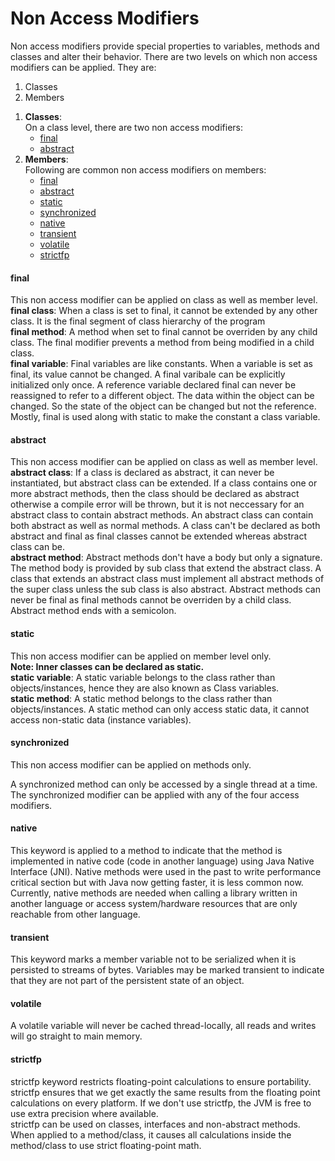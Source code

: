 <h1>Non Access Modifiers</h1>

<p>Non access modifiers provide special properties to variables, methods and classes and alter their behavior. There are two levels on which non access modifiers can be applied. They are:
</p>	

<ol>
	<li>Classes</li>
	<li>Members</li>
</ol>

<ol>
	<li><strong>Classes</strong>:<br/>
		On a class level, there are two non access modifiers:
		<ul>
			<li><a href="#final">final</a></li>
			<li><a href="abstract">abstract</a></li>
		</ul>
	</li>
	<li><strong>Members</strong>:<br/>
		Following are common non access modifiers on members:
		<ul>
			<li><a href="#final">final</a></li>
			<li><a href="#abstract">abstract</a></li>
			<li><a href="#static">static</a></li>
			<li><a href="#synchronized">synchronized</a></li>
			<li><a href="#native">native</a></li>
			<li><a href="#transient">transient</a></li>
			<li><a href="#volatile">volatile</a></li>
			<li><a href="#strictfp">strictfp</a></li>
		</ul>
	</li>
</ol>

<h4 id="final">final</h4>
<p>This non access modifier can be applied on class as well as member level.<br/>
<strong>final class</strong>: When a class is set to final, it cannot be extended by any other class. It is the final segment of class hierarchy of the program<br/>
<strong>final method</strong>: A method when set to final cannot be overriden by any child class. The final modifier prevents a method from being modified in a child class.<br/>
<strong>final variable</strong>: Final variables are like constants. When a variable is set as final, its value cannot be changed. A final varibale can be explicitly initialized only once. A reference variable declared final can never be reassigned to refer to a different object. The data within the object can be changed. So the state of the object can be changed but not the reference.<br/>
Mostly, final is used along with static to make the constant a class variable.

<h4 id="abstract">abstract</h4>
<p>This non access modifier can be applied on class as well as member level.<br/>
<strong>abstract class</strong>: If a class is declared as abstract, it can never be instantiated, but abstract class can be extended. If a class contains one or more abstract methods, then the class should be declared as abstract otherwise a compile error will be thrown, but it is not neccessary for an abstract class to contain abstract methods. An abstract class can contain both abstract as well as normal methods. A class can't be declared as both abstract and final as final classes cannot be extended whereas abstract class can be.<br/>
<strong>abstract method</strong>: Abstract methods don't have a body but only a signature. The method body is provided by sub class that extend the abstract class. A class that extends an abstract class must implement all abstract methods of the super class unless the sub class is also abstract. Abstract methods can never be final as final methods cannot be overriden by a child class.<br/>
Abstract method ends with a semicolon.
</p>

<h4 id="static">static</h4>
<p>This non access modifier can be applied on member level only.<br/>
<strong>Note: Inner classes can be declared as static.</strong><br/>
<strong>static variable</strong>: A static variable belongs to the class rather than objects/instances, hence they are also known as Class variables.<br/>
<strong>static method</strong>: A static method belongs to the class rather than objects/instances. A static method can only access static data, it cannot access non-static data (instance variables).<br/>
</p>

<h4 id="synchronized">synchronized</h4>
<p>This non access modifier can be applied on methods only.<br/>
<p>A synchronized method can only be accessed by a single thread at a time. The synchronized modifier can be applied with any of the four access modifiers.<br/>
</p>

<h4 id="native">native</h4>
<p>This keyword is applied to a method to indicate that the method is implemented in native code (code in another language) using Java Native Interface (JNI). Native methods were used in the past to write performance critical section but with Java now getting faster, it is less common now. Currently, native methods are needed when calling a library written in another language or access system/hardware resources that are only reachable from other language.
</p>

<h4 id="transient">transient</h4>
<p>This keyword marks a member variable not to be serialized when it is persisted to streams of bytes. Variables may be marked transient to indicate that they are not part of the persistent state of an object.
</p>

<h4 id="volatile">volatile</h4>
<p>A volatile variable will never be cached thread-locally, all reads and writes will go straight to main memory.</p>

<h4 id="strictfp">strictfp</h4>
<p>strictfp keyword restricts floating-point calculations to ensure portability. strictfp ensures that we get exactly the same results from the floating point calculations on every platform. If we don't use strictfp, the JVM is free to use extra precision where available.<br/>
strictfp can be used on classes, interfaces and non-abstract methods. When applied to a method/class, it causes all calculations inside the method/class to use strict floating-point math.
</p>
